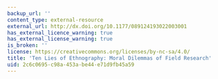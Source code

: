 ```yaml
---
backup_url: ''
content_type: external-resource
external_url: http://dx.doi.org/10.1177/089124193022003001
has_external_licence_warning: true
has_external_license_warning: true
is_broken: ''
license: https://creativecommons.org/licenses/by-nc-sa/4.0/
title: 'Ten Lies of Ethnography: Moral Dilemmas of Field Research'
uid: 2c6c0695-c98a-453a-be44-e71d9fb45a59
---
```

